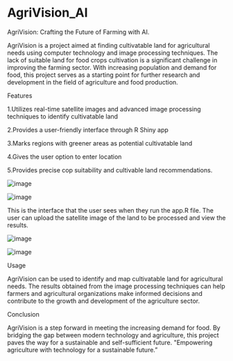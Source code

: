 # AgriVision_AI

AgriVision: Crafting the Future of Farming with AI.

AgriVision is a project aimed at finding cultivatable land for agricultural needs using computer technology and image processing techniques. The lack of suitable land for food crops cultivation is a significant challenge in improving the farming sector. With increasing population and demand for food, this project serves as a starting point for further research and development in the field of agriculture and food production.


Features


1.Utilizes real-time satellite images and advanced image processing techniques to identify cultivatable land


2.Provides a user-friendly interface through R Shiny app


3.Marks regions with greener areas as potential cultivatable land


4.Gives the user option to enter location


5.Provides precise cop suitability and cultivable land recommendations.

![image](https://github.com/Raghu-2005/AgriVision_AI/assets/133131441/b64c7080-11a7-43fc-bf0e-98e19847e175)

![image](https://github.com/Raghu-2005/AgriVision_AI/assets/133131441/b2694bcf-7038-463a-a870-f14e993b6bad)

This is the interface that the user sees when they run the app.R file. The user can upload the satellite image of the land to be processed and view the results.

![image](https://github.com/Raghu-2005/AgriVision_AI/assets/133131441/d7b743af-7bc0-4802-bd19-8e3a8b78aabf)

![image](https://github.com/Raghu-2005/AgriVision_AI/assets/133131441/ee0e8fd0-fb6d-41dd-ac0c-1282b535480f)


Usage


AgriVision can be used to identify and map cultivatable land for agricultural needs. The results obtained from the image processing techniques can help farmers and agricultural organizations make informed decisions and contribute to the growth and development of the agriculture sector.


Conclusion


AgriVision is a step forward in meeting the increasing demand for food. By bridging the gap between modern technology and agriculture, this project paves the way for a sustainable and self-sufficient future. "Empowering agriculture with technology for a sustainable future.”
